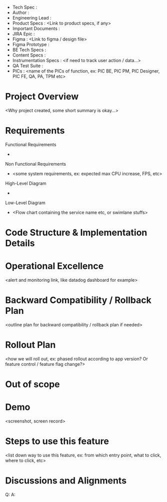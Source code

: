- Tech Spec : <Feature Name>
- Author : <Author Name>
- Engineering Lead : <Eng Lead name>
- Product Specs : <Link to product specs, if any>
- Important Documents : <Link to other important documents>
- JIRA Epic : <Link to jira epic ticket>
- Figma : <Link to figma / design file> 
- Figma Prototype : <Or protopie link...>
- BE Tech Specs : <if BE have tech specs...>
- Content Specs : <if need localization...>
- Instrumentation Specs : <if need to track user action / data...>
- QA Test Suite : <link to QA test suite>
- PICs : <name of the PICs of function, ex: PIC BE, PIC PM, PIC Designer, PIC FE, QA, PA, TPM etc>

Project Overview
=================
<Why project created, some short summary is okay...>


Requirements
=================
Functional Requirements
- <list down requirement that needs to be there to create the feature. Ex: feature need to show certain component under certain condition>

Non Functional Requirements
- <some system requirements, ex: expected max CPU increase, FPS, etc>

High-Level Diagram 
- <High level Flow chart>

Low-Level Diagram
- <Flow chart containing the service name etc, or swimlane stuffs>

Code Structure & Implementation Details
========================================
<Some pseudo-code on code-change plan and the logic>

Operational Excellence
=======================
<alert and monitoring link, like datadog dashboard for example>

Backward Compatibility / Rollback Plan
======================================
<outline plan for backward compatibility / rollback plan if needed>

Rollout Plan
============
<how we will roll out, ex: phased rollout according to app version? Or feature control / feature flag change?>

Out of scope
============
<list down things that is out of scope>

Demo
====
<screenshot, screen record>
 

Steps to use this feature
==========================
<list down way to use this feature, ex: from which entry point, what to click, where to click, etc> 

Discussions and Alignments
==========================
Q: 
A: 



